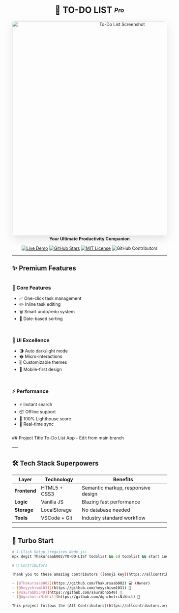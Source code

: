 <h1 align="center">📝 TO-DO LIST <sub><sup><em>Pro</em></sup></sub></h1>

<p align="center">
  <img src="To_Do_List.webp" alt="To-Do List Screenshot" width="700" style="border-radius: 12px; box-shadow: 0 10px 30px rgba(0,0,0,0.1)"/>
  <br/>
  <b>Your Ultimate Productivity Companion</b>  
</p>

<div align="center">
  
[![Live Demo](https://img.shields.io/badge/🚀_Live_Demo-FF5722?style=for-the-badge&logo=vercel)](https://your-demo-link.com)
[![GitHub Stars](https://img.shields.io/github/stars/Thakursaab002/TO-DO-LIST?style=for-the-badge&logo=github)](https://github.com/Thakursaab002/TO-DO-LIST/stargazers)
[![MIT License](https://img.shields.io/badge/license-MIT-blue?style=for-the-badge)](LICENSE)
![GitHub Contributors](https://contrib.rocks/image?repo=your-username/your-repo)

</div>

---

## ✨ Premium Features

<div style="display: grid; grid-template-columns: repeat(auto-fit, minmax(250px, 1fr)); gap: 15px;">

<div>

### 🎯 Core Features  
- ✅ One-click task management  
- ✏️ Inline task editing  
- 🗑️ Smart undo/redo system  
- 📅 Date-based sorting  

</div>

<div>

### 🎨 UI Excellence  
- 🌗 Auto dark/light mode  
- � Micro-interactions  
- 🎚️ Customizable themes  
- 📱 Mobile-first design  

</div>

<div>

### ⚡ Performance  
- ⚡ Instant search  
- 📦 Offline support  
- 🚀 100% Lighthouse score  
- 🔄 Real-time sync  

</div>

</div>
<p>
## Project Title
To-Do List App - Edit from main branch
</p>
---

## 🛠️ Tech Stack Superpowers

| Layer       | Technology | Benefits |
|-------------|------------|----------|
| **Frontend** | HTML5 + CSS3 | Semantic markup, responsive design |
| **Logic**    | Vanilla JS | Blazing fast performance |
| **Storage**  | LocalStorage | No database needed |
| **Tools**    | VSCode + Git | Industry standard workflow |

---

## 🚀 Turbo Start

```bash
# 1-Click Setup (requires Node.js)
npx degit Thakursaab002/TO-DO-LIST todolist && cd todolist && start index.html

# 🚀 Contributors  

Thank you to these amazing contributors ([emoji key](https://allcontributors.org/docs/en/emoji-key)):  

- [@Thakursaab002](https://github.com/Thakursaab002) 💻 (Owner)  
- [@heyyshivm1031](https://github.com/heyyshivm1031) 🐛  
- [@saurabh5540](https://github.com/saurabh5540) 📖  
- [@AgnihotriNikhil](https://github.com/AgnihotriNikhil) 🔧  

This project follows the [All Contributors](https://allcontributors.org) specification.
